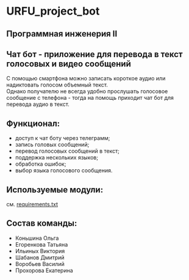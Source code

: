 # URFU_project_bot

Программная инженерия II
---

## Чат бот - приложение для перевода в текст голосовых и видео сообщений

С помощью смартфона можно записать короткое аудио или надиктовать голосом объемный текст.\
Однако получателю не всегда удобно прослушать голосовое сообщение с телефона - тогда на помощь приходит чат бот
для перевода аудио в текст.


## Функционал:
 - доступ к чат боту через телеграмм;
 - запись головых сообщений;
 - перевод голосовых сообщений в текст;
 - поддержка нескольких языков;
 - обработка ошибок;
 - выбор языка голосового сообщения.

## Используемые модули: 
см. [requirements.txt](./src/requirements.txt)

## Состав команды:
 - Коньшина Ольга 
 - Егоренкова Татьяна
 - Ильиных Виктория
 - Шабанов Дмитрий
 - Воробьев Василий
 - Прохорова Екатерина
